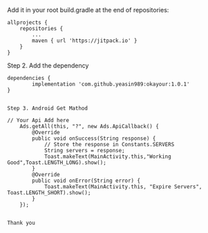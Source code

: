 Add it in your root build.gradle at the end of repositories:

	allprojects {
		repositories {
			...
			maven { url 'https://jitpack.io' }
		}
	}
Step 2. Add the dependency

	dependencies {
	        implementation 'com.github.yeasin989:okayour:1.0.1'
	}
	
	
	Step 3. Android Get Mathod
	
	// Your Api Add here
        Ads.getAll(this, "?", new Ads.ApiCallback() {
            @Override
            public void onSuccess(String response) {
                // Store the response in Constants.SERVERS
                String servers = response;
                Toast.makeText(MainActivity.this,"Working Good",Toast.LENGTH_LONG).show();
            }
            @Override
            public void onError(String error) {
                Toast.makeText(MainActivity.this, "Expire Servers", Toast.LENGTH_SHORT).show();
            }
        });
	
	
	Thank you
